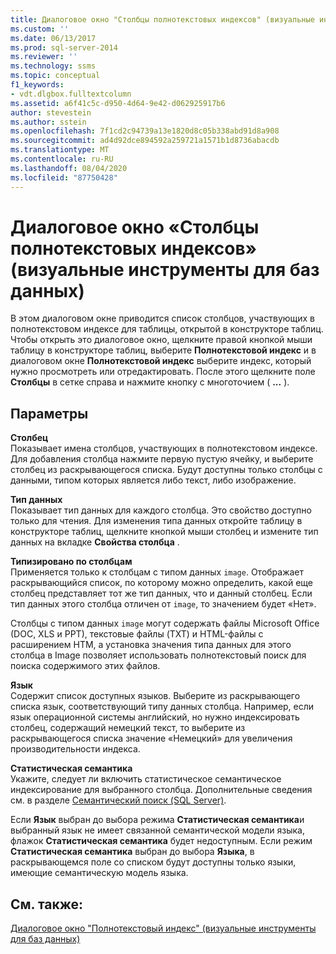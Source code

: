 ```yaml
---
title: Диалоговое окно "Столбцы полнотекстовых индексов" (визуальные инструменты для баз данных) | Документация Майкрософт
ms.custom: ''
ms.date: 06/13/2017
ms.prod: sql-server-2014
ms.reviewer: ''
ms.technology: ssms
ms.topic: conceptual
f1_keywords:
- vdt.dlgbox.fulltextcolumn
ms.assetid: a6f41c5c-d950-4d64-9e42-d062925917b6
author: stevestein
ms.author: sstein
ms.openlocfilehash: 7f1cd2c94739a13e1820d8c05b338abd91d8a908
ms.sourcegitcommit: ad4d92dce894592a259721a1571b1d8736abacdb
ms.translationtype: MT
ms.contentlocale: ru-RU
ms.lasthandoff: 08/04/2020
ms.locfileid: "87750428"
---
```

# <a name="full-text-index-columns-dialog-box-visual-database-tools"></a>Диалоговое окно «Столбцы полнотекстовых индексов» (визуальные инструменты для баз данных)
  В этом диалоговом окне приводится список столбцов, участвующих в полнотекстовом индексе для таблицы, открытой в конструкторе таблиц. Чтобы открыть это диалоговое окно, щелкните правой кнопкой мыши таблицу в конструкторе таблиц, выберите **Полнотекстовой индекс** и в диалоговом окне **Полнотекстовой индекс** выберите индекс, который нужно просмотреть или отредактировать. После этого щелкните поле **Столбцы** в сетке справа и нажмите кнопку с многоточием ( **...** ).  
  
## <a name="options"></a>Параметры  
 **Столбец**  
 Показывает имена столбцов, участвующих в полнотекстовом индексе. Для добавления столбца нажмите первую пустую ячейку, и выберите столбец из раскрывающегося списка. Будут доступны только столбцы с данными, типом которых является либо текст, либо изображение.  
  
 **Тип данных**  
 Показывает тип данных для каждого столбца. Это свойство доступно только для чтения. Для изменения типа данных откройте таблицу в конструкторе таблиц, щелкните кнопкой мыши столбец и измените тип данных на вкладке **Свойства столбца** .  
  
 **Типизировано по столбцам**  
 Применяется только к столбцам с типом данных `image`. Отображает раскрывающийся список, по которому можно определить, какой еще столбец представляет тот же тип данных, что и данный столбец. Если тип данных этого столбца отличен от `image`, то значением будет «Нет».  
  
 Столбцы с типом данных `image` могут содержать файлы Microsoft Office (DOC, XLS и PPT), текстовые файлы (TXT) и HTML-файлы с расширением HTM, а установка значения типа данных для этого столбца в Image позволяет использовать полнотекстовый поиск для поиска содержимого этих файлов.  
  
 **Язык**  
 Содержит список доступных языков. Выберите из раскрывающего списка язык, соответствующий типу данных столбца. Например, если язык операционной системы английский, но нужно индексировать столбец, содержащий немецкий текст, то выберите из раскрывающегося списка значение «Немецкий» для увеличения производительности индекса.  
  
 **Статистическая семантика**  
 Укажите, следует ли включить статистическое семантическое индексирование для выбранного столбца. Дополнительные сведения см. в разделе [Семантический поиск (SQL Server)](../../relational-databases/search/semantic-search-sql-server.md).  
  
 Если **Язык** выбран до выбора режима **Статистическая семантика**и выбранный язык не имеет связанной семантической модели языка, флажок **Статистическая семантика** будет недоступным. Если режим **Статистическая семантика** выбран до выбора **Языка**, в раскрывающемся поле со списком будут доступны только языки, имеющие семантическую модель языка.  
  
## <a name="see-also"></a>См. также:  
 [Диалоговое окно "Полнотекстовый индекс" (визуальные инструменты для баз данных)](visual-database-tools.md)  
  
  
